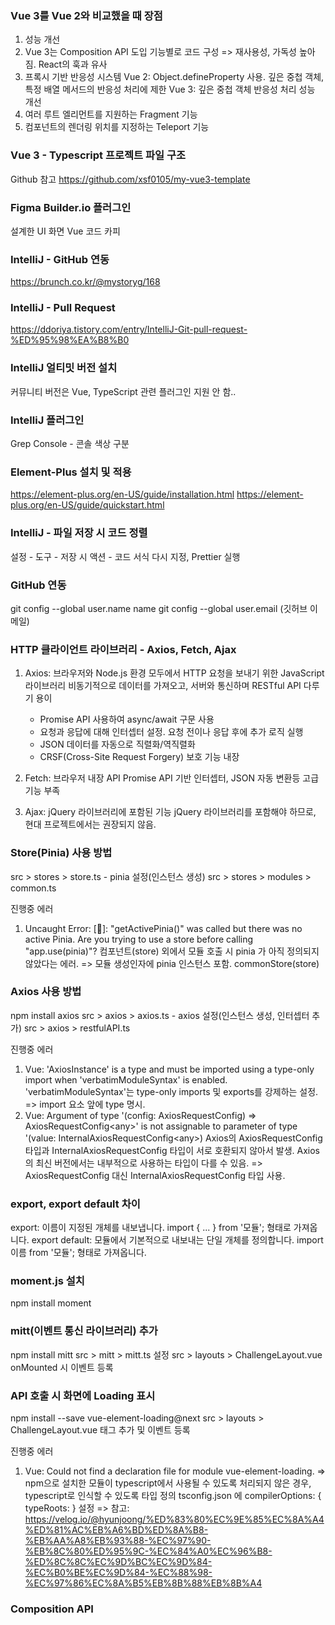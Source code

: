 ### Vue 3를 Vue 2와 비교했을 때 장점

1. 성능 개선
2. Vue 3는 Composition API 도입
   기능별로 코드 구성 => 재사용성, 가독성 높아짐. React의 훅과 유사
3. 프록시 기반 반응성 시스템
   Vue 2: Object.defineProperty 사용. 깊은 중첩 객체, 특정 배열 메서드의 반응성 처리에 제한
   Vue 3: 깊은 중첩 객체 반응성 처리 성능 개선
4. 여러 루트 엘리먼트를 지원하는 Fragment 기능
5. 컴포넌트의 렌더링 위치를 지정하는 Teleport 기능

### Vue 3 - Typescript 프로젝트 파일 구조

Github 참고
https://github.com/xsf0105/my-vue3-template

### Figma Builder.io 플러그인

설계한 UI 화면 Vue 코드 카피

### IntelliJ - GitHub 연동

https://brunch.co.kr/@mystoryg/168

### IntelliJ - Pull Request

https://ddoriya.tistory.com/entry/IntelliJ-Git-pull-request-%ED%95%98%EA%B8%B0

### IntelliJ 얼티밋 버전 설치

커뮤니티 버전은 Vue, TypeScript 관련 플러그인 지원 안 함..

### IntelliJ 플러그인

Grep Console - 콘솔 색상 구분

### Element-Plus 설치 및 적용

https://element-plus.org/en-US/guide/installation.html
https://element-plus.org/en-US/guide/quickstart.html

### IntelliJ - 파일 저장 시 코드 정렬

설정 - 도구 - 저장 시 액션 - 코드 서식 다시 지정, Prettier 실행

### GitHub 연동

git config --global user.name name
git config --global user.email (깃허브 이메일)

### HTTP 클라이언트 라이브러리 - Axios, Fetch, Ajax

1. Axios: 브라우저와 Node.js 환경 모두에서 HTTP 요청을 보내기 위한 JavaScript 라이브러리
   비동기적으로 데이터를 가져오고, 서버와 통신하며 RESTful API 다루기 용이

   - Promise API 사용하여 async/await 구문 사용
   - 요청과 응답에 대해 인터셉터 설정. 요청 전이나 응답 후에 추가 로직 실행
   - JSON 데이터를 자동으로 직렬화/역직렬화
   - CRSF(Cross-Site Request Forgery) 보호 기능 내장

2. Fetch: 브라우저 내장 API
   Promise API 기반
   인터셉터, JSON 자동 변환등 고급 기능 부족

3. Ajax: jQuery 라이브러리에 포함된 기능
   jQuery 라이브러리를 포함해야 하므로, 현대 프로젝트에서는 권장되지 않음.

### Store(Pinia) 사용 방법

src > stores > store.ts - pinia 설정(인스턴스 생성)
src > stores > modules > common.ts

진행중 에러

1. Uncaught Error: [🍍]: "getActivePinia()" was called but there was no active Pinia. Are you trying to use a store
   before
   calling "app.use(pinia)"?
   컴포넌트(store) 외에서 모듈 호출 시 pinia 가 아직 정의되지 않았다는 에러.
   => 모듈 생성인자에 pinia 인스턴스 포함. commonStore(store)

### Axios 사용 방법

npm install axios
src > axios > axios.ts - axios 설정(인스턴스 생성, 인터셉터 추가)
src > axios > restfulAPI.ts

진행중 에러

1. Vue: 'AxiosInstance' is a type and must be imported using a type-only import when 'verbatimModuleSyntax' is enabled.
   'verbatimModuleSyntax'는 type-only imports 및 exports를 강제하는 설정.
   => import 요소 앞에 type 명시.
2. Vue: Argument of type '(config: AxiosRequestConfig) =&gt; AxiosRequestConfig&lt;any&gt;' is not assignable to
   parameter of type '(value: InternalAxiosRequestConfig&lt;any&gt;)
   Axios의 AxiosRequestConfig 타입과 InternalAxiosRequestConfig 타입이 서로 호환되지 않아서 발생.
   Axios의 최신 버전에서는 내부적으로 사용하는 타입이 다를 수 있음.
   => AxiosRequestConfig 대신 InternalAxiosRequestConfig 타입 사용.

### export, export default 차이

export: 이름이 지정된 개체를 내보냅니다. import { ... } from '모듈'; 형태로 가져옵니다.
export default: 모듈에서 기본적으로 내보내는 단일 개체를 정의합니다. import 이름 from '모듈'; 형태로 가져옵니다.

### moment.js 설치

npm install moment

### mitt(이벤트 통신 라이브러리) 추가

npm install mitt
src > mitt > mitt.ts 설정
src > layouts > ChallengeLayout.vue onMounted 시 이벤트 등록

### API 호출 시 화면에 Loading 표시

npm install --save vue-element-loading@next
src > layouts > ChallengeLayout.vue 태그 추가 및 이벤트 등록

진행중 에러

1. Vue: Could not find a declaration file for module vue-element-loading.
   => npm으로 설치한 모듈이 typescript에서 사용될 수 있도록 처리되지 않은 경우, typescript로 인식할 수 있도록 타입 정의
   tsconfig.json 에 compilerOptions: { typeRoots: } 설정
   => 참고: https://velog.io/@hyunjoong/%ED%83%80%EC%9E%85%EC%8A%A4%ED%81%AC%EB%A6%BD%ED%8A%B8-%EB%AA%A8%EB%93%88-%EC%97%90-%EB%8C%80%ED%95%9C-%EC%84%A0%EC%96%B8-%ED%8C%8C%EC%9D%BC%EC%9D%84-%EC%B0%BE%EC%9D%84-%EC%88%98-%EC%97%86%EC%8A%B5%EB%8B%88%EB%8B%A4

### Composition API
